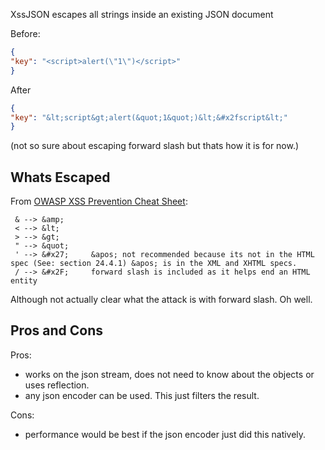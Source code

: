 XssJSON escapes all strings inside an existing JSON document

Before:

```json
{
"key": "<script>alert(\"1\")</script>"
}
```

After

```json
{
"key": "&lt;script&gt;alert(&quot;1&quot;)&lt;&#x2fscript&lt;"
}
```

(not so sure about escaping forward slash but thats how it is for now.)

## Whats Escaped

From [OWASP XSS Prevention Cheat Sheet](https://www.owasp.org/index.php/XSS_(Cross_Site_Scripting)_Prevention_Cheat_Sheet):

```
 & --> &amp;
 < --> &lt;
 > --> &gt;
 " --> &quot;
 ' --> &#x27;     &apos; not recommended because its not in the HTML spec (See: section 24.4.1) &apos; is in the XML and XHTML specs.
 / --> &#x2F;     forward slash is included as it helps end an HTML entity
```

Although not actually clear what the attack is with forward slash.  Oh well.


## Pros and Cons

Pros:
* works on the json stream, does not need to know about the objects or uses reflection.
* any json encoder can be used.  This just filters the result.


Cons:
* performance would be best if the json encoder just did this natively.
